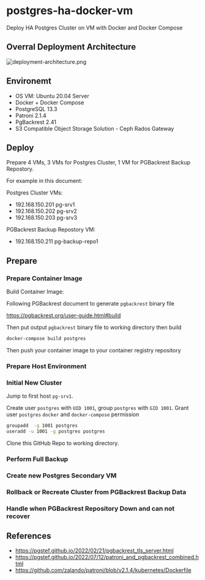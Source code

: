 # postgres-ha-docker-vm

Deploy HA Postgres Cluster on VM with Docker and Docker Compose

## Overral Deployment Architecture

![deployment-architecture.png](./images/deployment-architecture.png)

## Environemt

- OS VM: Ubuntu 20.04 Server
- Docker + Docker Compose
- PostgreSQL 13.3
- Patroni 2.1.4
- PgBackrest 2.41
- S3 Compatible Object Storage Solution -  Ceph Rados Gateway

## Deploy

Prepare 4 VMs, 3 VMs for Postgres Cluster, 1 VM for PGBackrest Backup Repostory.

For example in this document:

Postgres Cluster VMs:

- 192.168.150.201 pg-srv1
- 192.168.150.202 pg-srv2
- 192.168.150.203 pg-srv3

PGBackrest Backup Repostory VM:

- 192.168.150.211 pg-backup-repo1

## Prepare

### Prepare Container Image

Build Container Image:

Following PGBackrest document to generate `pgbackrest` binary file

<https://pgbackrest.org/user-guide.html#build>

Then put output `pgbackrest` binary file to working directory then build

```bash
docker-compose build postgres
```

Then push your container image to your container registry repository

### Prepare Host Environment

### Initial New Cluster

Jump to first host `pg-srv1`.

Create user `postgres` with `UID 1001`, group `postgres` with `GID 1001`.
Grant user `postgres` `docker` and `docker-compose` permission

```bash
groupadd  -g 1001 postgres
useradd -u 1001 -g postgres postgres
```

Clone this GitHub Repo to working directory.



### Perform Full Backup

### Create new Postgres Secondary VM

### Rollback or Recreate Cluster from PGBackrest Backup Data

### Handle when PGBackrest Repository Down and can not recover

## References

- https://pgstef.github.io/2022/02/21/pgbackrest_tls_server.html
- https://pgstef.github.io/2022/07/12/patroni_and_pgbackrest_combined.html
- https://github.com/zalando/patroni/blob/v2.1.4/kubernetes/Dockerfile